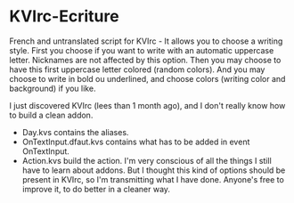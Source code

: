 # KVIrc-Ecriture

 French and untranslated script for KVIrc - It allows you to choose a writing style.
 First you choose if you want to write with an automatic uppercase letter.
 Nicknames are not affected by this option.
 Then you may choose to have this first uppercase letter colored (random colors).
 And you may choose to write in bold ou underlined, and choose colors (writing color and background) if you like.

 I just discovered KVIrc (lees than 1 month ago), and I don't really know how to build a clean addon.
 - Day.kvs contains the aliases.
 - OnTextInput.dfaut.kvs contains what has to be added in event OnTextInput.
 - Action.kvs build the action.
 I'm very conscious of all the things I still have to learn about addons.
 But I thought this kind of options should be present in KVIrc, so I'm transmitting what I have done.
 Anyone's free to improve it, to do better in a cleaner way.
